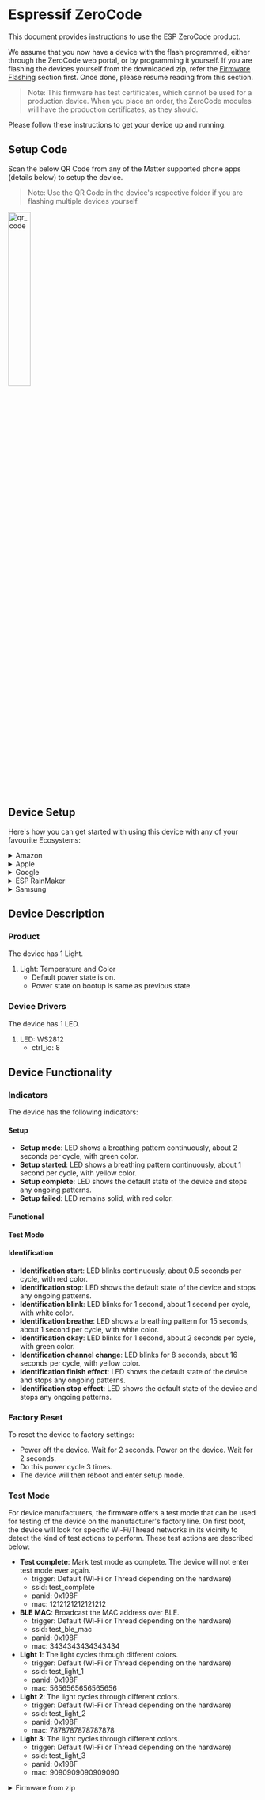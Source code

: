 # Espressif ZeroCode

This document provides instructions to use the ESP ZeroCode product.

We assume that you now have a device with the flash programmed, either through the ZeroCode web portal, or by programming it yourself. If you are flashing the devices yourself from the downloaded zip, refer the [Firmware Flashing](#firmware-flashing) section first. Once done, please resume reading from this section.

> Note: This firmware has test certificates, which cannot be used for a production device. When you place an order, the ZeroCode modules will have the production certificates, as they should.

Please follow these instructions to get your device up and running.

## Setup Code

Scan the below QR Code from any of the Matter supported phone apps (details below) to setup the device.

> Note: Use the QR Code in the device's respective folder if you are flashing multiple devices yourself.

<img src="https://esp-ezc-launchpad-246098634217-prod.s3.us-east-1.amazonaws.com/companies/PYNVNLG3668TXT7UCDSAMN/products/CLWBIAFX8J5CNYYPNTKEMK/559755586_1734095008/1/qr_code.png" alt="qr_code" width="30%" />

## Device Setup

Here's how you can get started with using this device with any of your favourite Ecosystems:

<details>
<summary>Amazon</summary>

* Requirements:
    * Latest Amazon Alexa app on an Android Device.
    * One of these <a href="https://www.amazon.com/b?ie=UTF8&node=37490568011#:~:text=Echo%20Dot%20(5th%20Gen)%2C,(v3)%2C%20Echo%20Dot%20Gen" target="_blank">devices</a> already setup in your network:
        * Echo (at least 4th gen)
        * Echo Dot (at least 3rd gen)
        * Echo Show (at least 5)
        * Echo Flex
        * Echo Input
        * Echo Plus
        * Echo Pop
        * Echo Studio
* Setup:
    * In the Alexa app, go to devices.
    * Click the `+` icon on the top right, and select `Add Device`.
    * Then scroll to the bottom and select `Other`. Then select `Matter`.
    * You will be asked if your device has a Matter logo. Select `Yes`.
    * Scan the QR code or enter the setup code manually.
    * The device setup should start.
    * You will be prompted to enter your network credentials.
    * In about a minute, you will be prompted to add your device to any room/group and change the device name to what you want.
    * The app should show that the device has been added successfully.
* Control:
    * You should be able to control the device using the Alexa app.
    * You can also use `Alexa` and use voice to control your device.

</details>

<details>
<summary>Apple</summary>

* Requirements:
    * Latest Apple Home app on an Apple device (running at least iOS/iPadOS 16.1).
    * One of these <a href="https://github.com/espressif/connectedhomeip/blob/master/docs/guides/darwin.md#setup-requirements-for-application-development" target="_blank">devices</a> already setup in your network:
        * Apple Homepod (running at least tvOS 16.1)
        * Apple TV (running at least tvOS 16.1)
* Setup:
    * Open the Apple Home app.
    * Click the `+` icon on the top right, and select `Add Accessory`.
    * Scan the QR code or enter the setup code manually.
    * The device setup should start.
    * You might get a prompt that you are adding an `uncertified accessory`, click on `add anyway`.
    * In about a minute, you will be prompted to add your device to any room and change the device name to what you want.
    * You might be asked for some additional device setup, which you can `skip` or do them `later`.
    * The app should show that the device has been added successfully.
* Control:
    * You should be able to control the device using the Apple Home app.
    * You can also use `Siri` and use voice to control your device.

</details>

<details>
<summary>Google</summary>

* Requirements:
    * Latest Google Home app on an Android Device (running at least Android 8.1).
    * One of these <a href="https://support.google.com/googlenest/answer/12391458" target="_blank">devices</a> already setup in your network:
        * Google Home (does not have Thread support)
        * Google Home Mini (does not have Thread support)
        * Google Nest Audio (does not have Thread support)
        * Google Nest Hub (does not have Thread support)
        * Google Nest Hub (2nd gen)
        * Google Nest Hub Max
        * Google Nest Mini (does not have Thread support)
        * Nest WiFi Pro
    * Since the device has test certificates, your Google account needs to be registered to be able to setup the device. You can share your Google email ID with us, and we can enable your account.
* Setup:
    * In the Google Home app, go to devices.
    * Click the `+ Add` button, and select `New device`.
    * Select your home then the app will start looking for nearby devices.
    * Select your device from the list, then scan the QR code or enter the setup code manually.
    * The device setup should start.
    * In about a minute, the app should show that the device has been added successfully.
    * You can now add your device to any room and change the device name to what you want.
* Control:
    * You should be able to control the device using the Google Home app.
    * You can also use `Google Assistant` and use voice to control your device.

</details>

<details>
<summary>ESP RainMaker</summary>

* Requirements:
    * Latest ESP RainMaker app on an Apple Device (running at least iOS/iPadOS 16.4).
* Setup:
    * Open the ESP RainMaker app and select/create a group.
    * Click the `+` icon on top right.
    * Scan the QR code.
    * You might be asked to scan the QR code again or enter the setup code manually.
    * The device setup should start.
    * You might get a prompt that you are adding an `uncertified accessory`, click on `add anyway`.
    * In about 2 minutes, the app should show that the device has been added successfully.
* Control:
    * You should be able to control the device using the ESP RainMaker app.

</details>

<details>
<summary>Samsung</summary>

* Requirements:
    * Latest SmartThings app on an Android Device.
    * One of these <a href="https://support.smartthings.com/hc/en-us/articles/11219700390804-SmartThings-x-Matter-Integration-#" target="_blank">devices</a> already setup in your network:
        * Aeotec Smart Home Hub
        * SmartThings 2015 Hub (does not have Thread support)
        * SmartThings 2018 Hub
* Setup:
    * In the SmartThings app, go to devices.
    * Click the `+` icon, and select `QR code`.
    * Scan the QR code or enter the setup code manually.
    * The device setup should start.
    * You might get a prompt that this isn't a Matter certified device, click on `continue`.
    * You might also be prompted to enter your network credentials.
    * In about a minute, you will be prompted to add your device to any room and change the device name to what you want.
    * The app should show that the device has been added successfully.
* Control:
    * You should be able to control the device using the SmartThings app.

</details>

## Device Description

### Product

The device has 1 Light.

1. Light: Temperature and Color
    * Default power state is on.
    * Power state on bootup is same as previous state.

### Device Drivers

The device has 1 LED.

1. LED: WS2812
    * ctrl_io: 8

## Device Functionality

### Indicators

The device has the following indicators:

#### Setup

* **Setup mode**: LED shows a breathing pattern continuously, about 2 seconds per cycle, with green color.
* **Setup started**: LED shows a breathing pattern continuously, about 1 second per cycle, with yellow color.
* **Setup complete**: LED shows the default state of the device and stops any ongoing patterns.
* **Setup failed**: LED remains solid, with red color.

#### Functional


#### Test Mode


#### Identification

* **Identification start**: LED blinks continuously, about 0.5 seconds per cycle, with red color.
* **Identification stop**: LED shows the default state of the device and stops any ongoing patterns.
* **Identification blink**: LED blinks for 1 second, about 1 second per cycle, with white color.
* **Identification breathe**: LED shows a breathing pattern for 15 seconds, about 1 second per cycle, with white color.
* **Identification okay**: LED blinks for 1 second, about 2 seconds per cycle, with green color.
* **Identification channel change**: LED blinks for 8 seconds, about 16 seconds per cycle, with yellow color.
* **Identification finish effect**: LED shows the default state of the device and stops any ongoing patterns.
* **Identification stop effect**: LED shows the default state of the device and stops any ongoing patterns.

### Factory Reset

To reset the device to factory settings:

* Power off the device. Wait for 2 seconds. Power on the device. Wait for 2 seconds.
* Do this power cycle 3 times.
* The device will then reboot and enter setup mode.

### Test Mode

For device manufacturers, the firmware offers a test mode that can be used for testing of the device on the manufacturer's factory line. On first boot, the device will look for specific Wi-Fi/Thread networks in its vicinity to detect the kind of test actions to perform. These test actions are described below:

* **Test complete**: Mark test mode as complete. The device will not enter test mode ever again.
    * trigger: Default (Wi-Fi or Thread depending on the hardware)
    * ssid: test_complete
    * panid: 0x198F
    * mac: 1212121212121212
* **BLE MAC**: Broadcast the MAC address over BLE.
    * trigger: Default (Wi-Fi or Thread depending on the hardware)
    * ssid: test_ble_mac
    * panid: 0x198F
    * mac: 3434343434343434
* **Light 1**: The light cycles through different colors.
    * trigger: Default (Wi-Fi or Thread depending on the hardware)
    * ssid: test_light_1
    * panid: 0x198F
    * mac: 5656565656565656
* **Light 2**: The light cycles through different colors.
    * trigger: Default (Wi-Fi or Thread depending on the hardware)
    * ssid: test_light_2
    * panid: 0x198F
    * mac: 7878787878787878
* **Light 3**: The light cycles through different colors.
    * trigger: Default (Wi-Fi or Thread depending on the hardware)
    * ssid: test_light_3
    * panid: 0x198F
    * mac: 9090909090909090

<details>
<summary>Firmware from zip</summary>

## Firmware Flashing

If you are flashing the device firmware yourself from the downloaded zip, refer the appropriate section below for the flashing instructions. You can either use `esptool` in your `terminal/power_shell` or `Flash download tool`.

<details>
<summary>Using esptool on command line (MacOS, Linux, Windows)</summary>

### Pre-requisites

Install `esptool`
* Refer the <a href="https://docs.espressif.com/projects/esptool/en/latest/esp32/installation.html" target="_blank">installation</a>
* Open terminal/power_shell
* Run: `pip install esptool`
* Connect your device and note down the port
* You might have to provide the port in the below commands by passing `-p <port>`

### Flashing

Erase the flash first
* Run: `esptool.py erase_flash`

Flash the firmware
* 0x0: common_binaries/*_merged.bin
* Run: `esptool.py write_flash 0x0 common_binaries/*_merged.bin`

Flash other required files
* 0xD000: devices/\<number\>/esp_secure_cert.bin
* 0x1F2000: devices/\<number\>/fctry.bin
* Run: `esptool.py write_flash 0xD000 devices/1/esp_secure_cert.bin 0x1F2000 devices/1/fctry.bin`

Your device is now ready. You can go to the [Setup Code](#setup-code) section to continue setting up your device.

</details>

<details>
<summary>Using Flash Download Tool (Windows)</summary>

### Pre-requisites

Install the `Flash Download Tool`
* <a href="https://www.espressif.com/sites/default/files/tools/flash_download_tool_3.9.5.zip" target="_blank">Download</a> the tool
* Extract (unzip) the files and refer the pdf `doc/`
* Run the `flash_download_tool`
* Select your chip and proceed
* Connect your device and select the port in `COM`

### Flashing

Erase the flash first
* Click on `erase`

Flash the firmware
* 0x0: common_binaries/*_merged.bin
* Browse the file and enter its location and click on `start`

Flash other required files
* 0xD000: devices/\<number\>/esp_secure_cert.bin
* 0x1F2000: devices/\<number\>/fctry.bin
* Browse the files, enter their locations and click on `start`

Your device is now ready. You can go to the [Setup Code](#setup-code) section to continue setting up your device.

</details>
</details>

